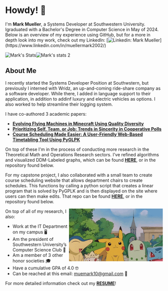 # Howdy! 🤠

I'm <b> Mark Mueller</b>, a Systems Developer at Southwestern University. Igraduated with a Bachelor's Degree in Computer Science in May of 2024. Below is an overview of my experience using GitHub, but for a more in depth look into my work, check out my LinkedIn: [![Linkedin: Mark Mueller](https://img.shields.io/badge/-MarkMueller-blue?style=flat-square&logo=Linkedin&logoColor=white&link=[https://www.linkedin.com/in/muellermark2002/](https://www.linkedin.com/in/muellermark2002/))](https://www.linkedin.com/in/muellermark2002/)


![Mark's Stats](https://github-readme-stats-copy.vercel.app/api/top-langs/?username=MuellMark&theme=tokyonight&show_icons=true&count_private=true&size_weight=0.5&count_weight=0.5&layout=donut)![Mark's stats 2](https://github-readme-stats.vercel.app/api?username=MuellMark&show_icons=true&theme=tokyonight&line_height=28&include_all_commits&count_private=true)

## About Me

I recently started the Systems Developer Position at Southwstern, but previously I interned with Wridz, an up-and-coming ride-share company as a software developer. While there, I added in language support to their application, in addition to addinf luxury and electric vehicles as options. I also worked to help streamline their logging system.

I have co-authored 3 academic papers:
 - **[Evolving Flying Machines in Minecraft Using Quality Diversity](https://dl.acm.org/doi/10.1145/3583131.3590352)**
 - **[Prioritizing Self, Team, or Job: Trends in Sincerity in Cooperative Polls](https://link.springer.com/chapter/10.1007/978-3-031-16538-2_4)**
 - **[Course Scheduling Made Easier: A User-Friendly Web-Based Timetabling Tool Using PyGLPK](https://link.springer.com/chapter/10.1007/978-3-031-71315-6_26)**

On top of these I'm in the process of conducting more research in the Theoretical Math and Operations Research sectors. I've refined algorithms and visualized DDM-Labeled graphs, which can be found **[HERE](https://github.com/MuellMark/DDMGraphLabelingGenerator)**, or in the repository found below. 

For my capstone project, I also collaborated with a small team to create course scheduling website that allows department chairs to create schedules. This functions by calling a python script that creates a linear program that is solved by PyGPLK and is then displayed on the site where users can then make edits. That repo can be found **[HERE](https://github.com/MuellMark/Course-Scheduler)**, or in the repository found below. 


<img align='right' src='https://github.com/MuellMark/MuellMark/blob/main/happy%20pokemon%20gif.gif' width='300'>

On top of all of my research, I also:
- Work at the IT Department on my campus 🖥
- Am the president of Southwestern University’s Computer Science Club 👾
- Am a member of 3 other honor societies 🎓
- Have a cumulative GPA of 4.0 🤓
- Can be reached at this email: muemark10@gmail.com 📧

For more detailed information check out my **[RESUME](https://github.com/MuellMark/MuellMark/blob/main/mark_mueller_resume.pdf)**!

